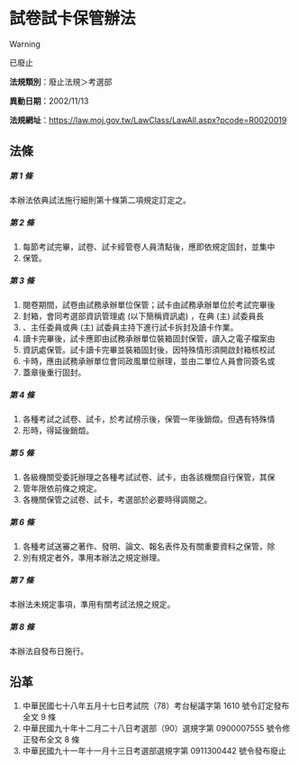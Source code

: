 # 試卷試卡保管辦法


> [!WARNING]
> 已廢止


**法規類別**：廢止法規＞考選部

**異動日期**：2002/11/13  

**法規網址**：https://law.moj.gov.tw/LawClass/LawAll.aspx?pcode=R0020019



## 法條
##### 第 1 條
本辦法依典試法施行細則第十條第二項規定訂定之。

##### 第 2 條
1. 每節考試完畢，試卷、試卡經管卷人員清點後，應即依規定固封，並集中
1. 保管。

##### 第 3 條
1. 閱卷期間，試卷由試務承辦單位保管；試卡由試務承辦單位於考試完畢後
1. 封箱，會同考選部資訊管理處 (以下簡稱資訊處) ，在典 (主) 試委員長
1. 、主任委員或典 (主) 試委員主持下進行試卡拆封及讀卡作業。
1. 讀卡完畢後，試卡應即由試務承辦單位裝箱固封保管，讀入之電子檔案由
1. 資訊處保管。試卡讀卡完畢並裝箱固封後，因特殊情形須開啟封箱核校試
1. 卡時，應由試務承辦單位會同政風單位辦理，並由二單位人員會同簽名或
1. 蓋章後重行固封。

##### 第 4 條
1. 各種考試之試卷、試卡，於考試榜示後，保管一年後銷燬。但遇有特殊情
1. 形時，得延後銷燬。

##### 第 5 條
1. 各級機關受委託辦理之各種考試試卷、試卡，由各該機關自行保管，其保
1. 管年限依前條之規定。
1. 各機關保管之試卷、試卡，考選部於必要時得調閱之。

##### 第 6 條
1. 各種考試送審之著作、發明、論文、報名表件及有關重要資料之保管，除
1. 別有規定者外，準用本辦法之規定辦理。

##### 第 7 條
本辦法未規定事項，準用有關考試法規之規定。

##### 第 8 條
本辦法自發布日施行。

## 沿革
1. 中華民國七十八年五月十七日考試院（78）考台秘議字第 1610 號令訂定發布全文 9  條
1. 中華民國九十年十二月二十八日考選部（90）選規字第 0900007555 號令修正發布全文 8  條
1. 中華民國九十一年十一月十三日考選部選規字第 0911300442 號令發布廢止
